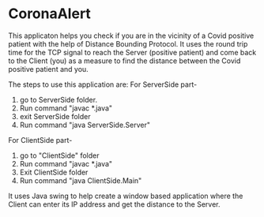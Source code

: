 # CoronaAlert

This applicaton helps you check if you are in the vicinity of a Covid positive patient with the help of Distance Bounding Protocol. It uses the round trip time for the TCP signal to reach the Server (positive patient) and come back to the Client (you) as a measure to find the distance between the Covid positive patient and you.

The steps to use this application are:
For ServerSide part-
1. go to ServerSide folder.
2. Run command "javac *.java"
3. exit ServerSide folder
4. Run command "java ServerSide.Server"

For ClientSide part-
1. go to "ClientSide" folder
2. Run command "javac *.java"
3. Exit ClientSide folder
4. Run command "java ClientSide.Main"

It uses Java swing to help create a window based application where the Client can enter its IP address and get the distance to the Server.
